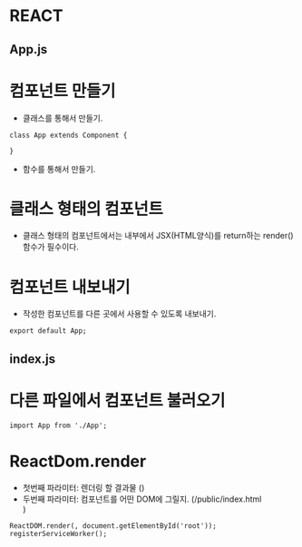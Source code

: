 REACT
===================

App.js
--------------

# 컴포넌트 만들기

<p>

* 클래스를 통해서 만들기.

<pre><code>class App extends Component {

}
</code></pre>

* 함수를 통해서 만들기.

</p>

# 클래스 형태의 컴포넌트

<p>

* 클래스 형태의 컴포넌트에서는 내부에서 JSX(HTML양식)를 return하는 render() 함수가 필수이다.

</p>

# 컴포넌트 내보내기

<p>

* 작성한 컴포넌트를 다른 곳에서 사용할 수 있도록 내보내기.

<pre><code>export default App;
</code></pre>

</p>

index.js
-----------------

# 다른 파일에서 컴포넌트 불러오기

<p>

<pre><code>import App from './App';
</code></pre>

</p>

# ReactDom.render

<p>

* 첫번째 파라미터: 렌더링 할 결과물 (<App />)
* 두번째 파라미터: 컴포넌트를 어떤 DOM에 그릴지. (/public/index.html <div id="root"></div>)

<pre><code>ReactDOM.render(<App />, document.getElementById('root'));
registerServiceWorker();
</code></pre>

</p>


